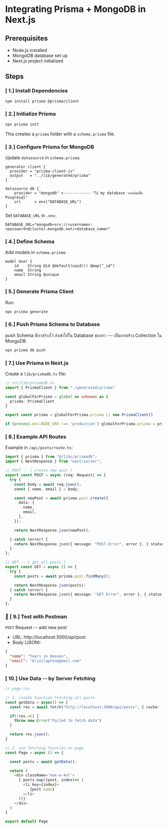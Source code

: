# Integrating Prisma + MongoDB in Next.js

## Prerequisites
- Node.js installed
- MongoDB database set up
- Next.js project initialized

## Steps

### [ 1.] Install Dependencies
```bash
npm install prisma @prisma/client
```

### [ 2.] Initialize Prisma
```bash
npx prisma init
```
This creates a `prisma` folder with a `schema.prisma` file.

### [ 3.] Configure Prisma for MongoDB
Update `datasource` in `schema.prisma`:
```prisma
generator client {
  provider = "prisma-client-js"
  output   = "../lib/generated/prisma"
}

datasource db {
    provider = "mongodb" <------------ "ใช้ my database จากเดิมเป็น Posgresql"
    url      = env("DATABASE_URL")
}
```
Set `DATABASE_URL` in `.env`:
```
DATABASE_URL="mongodb+srv://<username>:<password>@cluster.mongodb.net/<database_name>"
```

### [ 4.] Define Schema
Add models in `schema.prisma`:
```prisma
model User {
    id    String @id @default(uuid()) @map("_id") 
    name  String
    email String @unique
}
```
### [ 5.] Generate Prisma Client
Run:
```bash
npx prisma generate
```

### [ 6.] Push Prisma Schema to Database
  push Schema ที่เราสร้างไว้ ส่งเข้าไปใน Database ของเรา --- เป็นการสร้าง Collection ใน MongoDB

```bash
npx prisma db push
```

### [ 7.] Use Prisma in Next.js
Create a `lib/prismadb.ts` file:
```typescript
// src/lib/prismadb.ts
import { PrismaClient } from "./generated/prisma"

const globalForPrisma = global as unknown as {
  prisma: PrismaClient 
}

export const prisma = globalForPrisma.prisma || new PrismaClient()

if (process.env.NODE_ENV !== 'production') globalForPrisma.prisma = prisma

```

### [ 8.] Example API Routes
Example in `/api/posts/route.ts`:
```typescript
import { prisma } from "@/libs/prismadb";
import { NextResponse } from "next/server";

// POST -- ( create new post )
export const POST = async (req: Request) => {
  try {
    const body = await req.json();
    const { name, email } = body;

    const newPost = await prisma.post.create({
      data: {
        name,
        email,
      },
    });

    return NextResponse.json(newPost);

  } catch (error) {
    return NextResponse.json({ message: "POST Error", error }, { status: 500 });
  }
};

// GET -- ( get all posts )
export const GET = async () => {   
  try {
    const posts = await prisma.post.findMany();

    return NextResponse.json(posts);
  } catch (error) {
    return NextResponse.json({ message: "GET Error", error }, { status: 500 });
  }
};
```

### 🧪 [ 9.] Test with Postman
 `POST` Request -- add new post
- URL: http://localhost:3000/api/post
- Body (JSON):
```json
{
  "name": "Tears in Heaven",
  "email": "EricClapton@gmail.com"
}
```

###  [ 10.] Use Data -- by Server Fetching 
```typescript
// page.tsx

// 1. create function fetching all posts 
const getData = async() => {
  const res = await fetch("http://localhost:3000/api/posts", { cache: 'no-store'}); //no-store --> Always fetch fresh data.

  if(!res.ok) {
    throw new Error("Failed to fetch data")
  }

  return res.json();
}

// 2. use fetching fucntion on page
const Page = async () => {

  const posts = await getData();

  return (
    <div className='max-w-4xl'>
      { posts.map((post, index)=> (
        <li key={index}>
           {post.name}
        </li>
      ))}    
    </div>
  )
}

export default Page

```

